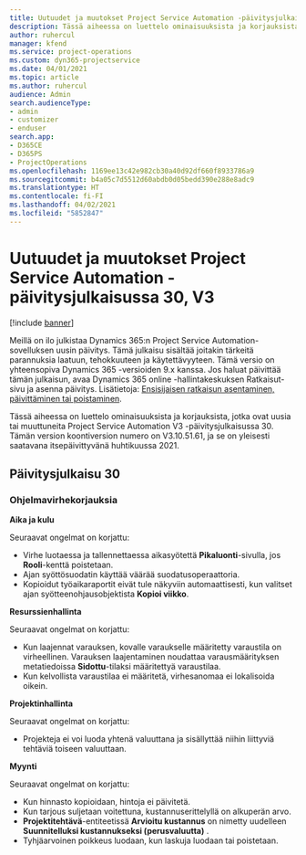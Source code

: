```yaml
---
title: Uutuudet ja muutokset Project Service Automation -päivitysjulkaisussa 30, V3
description: Tässä aiheessa on luettelo ominaisuuksista ja korjauksista, jotka ovat käytettävissä Project Service Automation -päivitysjulkaisussa 30, V3.
author: ruhercul
manager: kfend
ms.service: project-operations
ms.custom: dyn365-projectservice
ms.date: 04/01/2021
ms.topic: article
ms.author: ruhercul
audience: Admin
search.audienceType:
- admin
- customizer
- enduser
search.app:
- D365CE
- D365PS
- ProjectOperations
ms.openlocfilehash: 1169ee13c42e982cb30a40d92df660f8933786a9
ms.sourcegitcommit: b4a05c7d5512d60abdb0d05bedd390e288e8adc9
ms.translationtype: HT
ms.contentlocale: fi-FI
ms.lasthandoff: 04/02/2021
ms.locfileid: "5852847"
---
```

# <a name="whats-new-or-changed-in-project-service-automation-update-release-30-v3"></a>Uutuudet ja muutokset Project Service Automation -päivitysjulkaisussa 30, V3

[!include [banner](../includes/psa-now-project-operations.md)]

Meillä on ilo julkistaa Dynamics 365:n Project Service Automation-sovelluksen uusin päivitys. Tämä julkaisu sisältää joitakin tärkeitä parannuksia laatuun, tehokkuuteen ja käytettävyyteen. Tämä versio on yhteensopiva Dynamics 365 -versioiden 9.x kanssa. Jos haluat päivittää tämän julkaisun, avaa Dynamics 365 online -hallintakeskuksen Ratkaisut-sivu ja asenna päivitys. Lisätietoja: [Ensisijaisen ratkaisun asentaminen, päivittäminen tai poistaminen](https://docs.microsoft.com/power-platform/admin/install-remove-preferred-solution).

Tässä aiheessa on luettelo ominaisuuksista ja korjauksista, jotka ovat uusia tai muuttuneita Project Service Automation V3 -päivitysjulkaisussa 30. Tämän version koontiversion numero on V3.10.51.61, ja se on yleisesti saatavana itsepäivittyvänä huhtikuussa 2021.

## <a name="update-release-30"></a>Päivitysjulkaisu 30

### <a name="bug-fixes"></a>Ohjelmavirhekorjauksia

**Aika ja kulu**

Seuraavat ongelmat on korjattu:

- Virhe luotaessa ja tallennettaessa aikasyötettä **Pikaluonti**-sivulla, jos **Rooli**-kenttä poistetaan.
- Ajan syöttösuodatin käyttää väärää suodatusoperaattoria.
- Kopioidut työaikaraportit eivät tule näkyviin automaattisesti, kun valitset ajan syötteenohjausobjektista **Kopioi viikko**.

**Resurssienhallinta**

Seuraavat ongelmat on korjattu:

- Kun laajennat varauksen, kovalle varaukselle määritetty varaustila on virheellinen. Varauksen laajentaminen noudattaa varausmäärityksen metatiedoissa **Sidottu**-tilaksi määritettyä varaustilaa.
- Kun kelvollista varaustilaa ei määritetä, virhesanomaa ei lokalisoida oikein.

**Projektinhallinta**

Seuraavat ongelmat on korjattu:

- Projekteja ei voi luoda yhtenä valuuttana ja sisällyttää niihin liittyviä tehtäviä toiseen valuuttaan.

**Myynti**

Seuraavat ongelmat on korjattu:

- Kun hinnasto kopioidaan, hintoja ei päivitetä.
- Kun tarjous suljetaan voitettuna, kustannuserittelyllä on alkuperän arvo.
- **Projektitehtävä**-entiteetissä **Arvioitu kustannus** on nimetty uudelleen **Suunnitelluksi kustannukseksi (perusvaluutta)** .
- Tyhjäarvoinen poikkeus luodaan, kun laskuja luodaan tai poistetaan.
